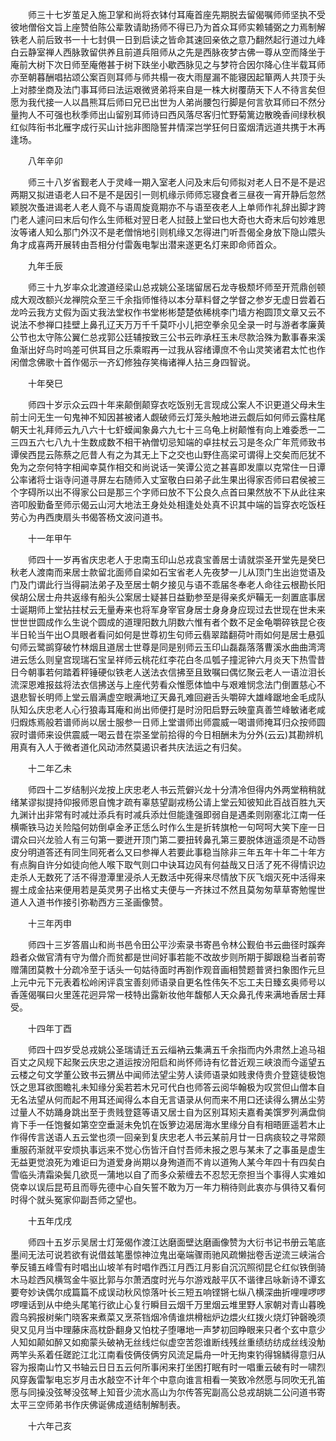 <!-- { "loadSidebar": true } -->
　　师三十七岁茧足入施卫掌和尚将衣钵付耳庵首座先期脱去留偈嘱师师坚执不受彼地僧俗文旨上座赞伯陈公辈敦请助扬师不得已乃为首众耳师实赖辅弼之力焉制解铁老人前后致书一十七封俱一日到启读之皆命其速回亲依之意乃翻然起行道过九峰白云静室禅人西脉敦留供养且前道兵阻师从之先是西脉夜梦古佛一尊从空而降坐于庵前大树下次日师至庵倦甚于树下趺坐小歇西脉见之与梦符合因尔降心住半载耳师亦至朝暮酬唱拈颂公案百则耳师与师共榻一夜大雨屋漏不能寝因起箪两人共顶于头上对膝坐商及法门事耳师曰法运艰微贤弟将来自是一株大树覆荫天下人不待言矣但愿为我代接一人以昌熊耳后师曰兄已出世为人弟尚腰包行脚是何言欤耳师曰不然分量拘人不可强也秋季师出山留别耳师诗曰西风落尽客归忙野菊篱边散晚香间绿秋枫红似阵衔书北雁字成行买山计拙非图隐誓井情深岂学狂何日蛮烟清远道共携于木再逢场。

　　八年辛卯

　　师三十八岁省觐老人于灵峰一期入室老人问及末后句师拟对老人日不是不是迟两期又拟进语老人曰不是不是因引一则机缘示师师忘寝食者三昼夜一宵开静后忽然颖脱次蚤进谒老人老人竟不与语周旋竟期亦不与语至夜老人上单师作礼辞出脚才跨门老人遽问曰末后句作么生师秪对翌日老人挝鼓上堂曰也大奇也大奇末后句妙难思汝等诸人知么那门外汉不是老僧悄地引则机缘又怎得进门听吾偈全身放下隐山隈头角才成喜两开展转由吾相分付雷轰电掣出潜来遂更名灯来即命师首众。

　　九年壬辰

　　师三十九岁率众北渡道经梁山总戎姚公圣瑞留居石龙寺极颓坏师至开荒鼎创顿成大观改额兴龙禅院众至三千余指师惟待以本分草料督之学督之参岁无虚日尝着石龙吟云我方丈假为函丈我法堂权作书堂彬彬楚楚依稀桃李门墙方袍圆顶文章又云不说法不参禅口挂壁上鼻孔辽天万万千千莫吓小儿把空拳余见全录一时与游者孝廉黄公节也太守陈公翼仁总戎郭公廷辅按致三公书云昨承枉玉未尽款洽殊为歉事春来溪鱼渐出好鸟时呜差可供耳目之乐乘暇再一过我从容绪谭庶不令山灵笑诸君太忙也作闲僧念佛歌十首作偈示一齐幻修独存笑梅诸禅人拈三身四智说。

　　十年癸巳

　　师四十岁示众云四十年来颠倒颠穿衣吃饭别无言现成公案人不识更道父母未生前士问无生一句鬼神不知因甚被诸人觑破师云灯笼头触地进云觑后如何师云露柱尾朝天士礼拜师云九八六十七虾蟆闻象鼻六九七十三乌龟上树颠惟有向上难委悉一二三四五六七八九十生数成数不相干衲僧切忌知端的卓拄杖云习是冬众广年荒师致书谭侯西昆云陈蔡之厄昔人有之为其无上下之交也山野住高梁可谓得上交矣而厄犹不免为之奈何特字相闻幸莫作相交和尚说话一笑谭公览之甚喜即发廪以克常住一日谭公率诸将士诣寺问道寻屏左右随师入丈室敬白曰弟子此生果出得家否师曰君侯被三个字碍所以出不得家公曰是那三个字师曰放不下公良久点首曰果然放不下从此往来咨叩殷勤备至师示偈云山河大地法王身处处相逢处处真不识其中端的旨穿衣吃饭枉劳心为冉西庚扇头书偈答杨文波问道书。

　　十一年甲午

　　师四十一岁再省庆忠老人于忠南玉印山总戎袁宝善居士请就崇圣开堂先是癸巳秋老人渡南而来居士款留北面师自梁如石宝省老人先夜梦一儿从顶门生出迨觉语及门及门谓此行当得嗣法弟子及至居士朝夕接见与语不乖届冬奉老人命往云根勘长阳侯胡公居士舟共返缘有船头公案居士疑甚日益勤参至是得亲炙炉鞴无一刻置底事居士诞期师上堂拈拄杖云无量寿来也将军身宰官身居士身身身应现过去世现在世未来世世世圆成作么生说个圆成的道理阳数九阴数六惟有者个数不足金龟嚼碎铁昆仑夜半日轮当午出○具眼者看问如何是世尊初生句师云翡翠踏翻荷叶雨如何是居士悬弧句师云鹭鹚穿破竹林烟且道居士世尊是同是别师云玉印山磊磊落落曹溪水曲曲湾湾进云恁么则皇宫现瑞石宝呈祥师云桃花红李花白冬瓜瓠子撞泥钟六月炎天下热雪昔日今朝事若何踏着秤锤硬似铁老人送法衣信拂至且致嘱曰偶忆聚云老人一语泣泪长流深恩难报兹将法衣信拂送与上座代劳看众惟愿体恤中与艰难悯念法门倒置慈心不退悲智长明师上堂云眉满虚空眼满地辽天鼻孔难回避舌头嚼碎大雄峰踞地金毛成队队知么庆忠老人心行狼毒耳庵和尚出师便打是时汾阳启野云映童真善竺峰敏诸老咸归煆炼焉般若谱师尚以居士服参一日师上堂谱师出师震威一喝谱师掩耳归众按师圆寂时谱师来设供震威一喝云昔在崇圣堂前拾得的今日相酬未为分外(云云)其勘辨机用真有入人于微者道化风动沛然莫遏识者共庆法运之有归矣。

　　十二年乙未

　　师四十二岁结制兴龙按上庆忠老人书云荒僻兴龙十分清冷但得内外两堂稍稍就绪某谬拟提持仰报师恩自愧才疏有辜慈望副戎杨公请上堂云知彼知此百战百胜九天九渊计出非常有时减灶添兵有时减兵添灶但能逢强即弱自是遇柔则刚塞北江南一任横嘶铁马边关险隘何妨倒卓金矛正恁么时作么生是折转旗枪一句呵呵大笑下座一日谓众曰兴龙验人有三句第一要迸开顶门第二要扭转鼻孔第三要脱体逍遥须是不动唇皮分明道答还有同生同死者么又曰参禅人若要此事稳当除非三年五年十年二十年方有点胸自许分如徒向他人喉下取气则口中诀耳边风有何益哉又日活了死不得情识边走杀人无数死了活不得澄潭里浸杀人无数活中死得来尽情放下灰飞烟灭死中活得来握土成金拈来便用若是英灵男子出格丈夫便与一齐抹过不然且莫匆匆草草寄勉惺世道人入道书作接引弥勒西方三圣画像赞。

　　十三年丙申

　　师四十三岁答眉山和尚书邑令田公平沙索录书寄邑令林公觐伯书云曲径时蹊奔趋者众做官清有守为僧介而贫都是世间好事若能不改故步则所期于脚跟稳当者前寄赠蒲团莫教十分疏冷至于话头一句姑待面时再劄作观音画相赞题普贤扫象图作元旦上元中元下元表着松岭闲评袁宝善刻师语录自更名性伟矢不忘工夫日臻玄奥师号以香莲偈嘱曰火里莲花迥异常一枝特出露新妆他年馥郁人天众鼻孔传来满地香居士拜受。

　　十四年丁酉

　　师四十四岁受总戎姚公圣瑞请迁五云缁衲云集满五千余指而内外肃然上追马祖百丈之风规下起聚云庆忠之道运按汾阳启和尚怀师诗有忆昔近观三峡浪而今遥望五云楼之句文学董公致书云猬丛中闻师法望尘劳人读师语录如贱隶侍贵介登筵徒极饱饫之思耳欲图瞻礼未知缘分奚若若木兄可代白也师答云阅华翰极为叹赏但山僧本自无名法望从何而起不用耳还闻得么本自无言语录从何而来不用口还读得么猬丛尘劳过量人不妨踊身跳出至于贵贱登筵等语又居士自为区别耳矧夫嘉肴美馔罗列满盘倘肯下手一任饱餐如第空空垂涎未免饥在饭箩边渴居海水里缘分自有相晤匪遥若木止作得传言送语人五云堂也须一回亲到复庆忠老人书云某前月廿一日病痰较之寻常颇重服药渐就平安烦执事远来不觉心伤皆汗自忖吾师未报之恩与某未了之事虽是虚生无益更觉浪死为难讵曰为道爱身尚期以身殉道而不肯以道殉人某今年四十有四矣白雪临头清霜染鬓几欲觅一蒲地以自了而多众萦缠去不忍恝无奈担当个事得人实难如侥幸以误后昆苟且而辱先德中心自矢誓不敢为万一年力稍待则此衷亦与俱待又看何时得个就头冤家仰副吾师之望也。

　　十五年戊戌

　　师四十五岁示吴居士灯笼偈作渡江达磨面壁达磨画像赞为大衍书记书册云笔底墨间无法可说若欲有说借兹笔墨惊神泣鬼出毫端骤雨驰风疏懒拙卷舌逆流三峡湍合拳反铺五峰雪有时唱出山坡羊有时唱作西江月西江月影自沉沉照彻昆仑红似铁倒骑木马趁西风横驾金牛驱比郭与尔萧洒度时光与尔游戏敲平仄不谐律吕咏新诗不谭玄要夸妙诀偶尔成篇篇不成误动秋风惊落叶长三短五响铿锵七纵八横深曲折哩哩啰啰啰哩话到从中绝头尾笔行欲止心复行瞬目云烟千万里烟云堆里野人家朝对青山暮晚霞乌鸦报树柴门晓客来煮菜又烹茶铛烟冷倩谁烘榾柮炉边煨火红拨火烧灯钟磬晚须臾又见月当中理藤床高枕卧翻身又怕枕子堕嚗地一声梦初回睁眼来只者个玄中意少人知如颠如醉又如痴蒙头破衲无丝线烂似虚空苦怨谁断线残丝重绩纺纺成丝线没觔两竿头系着任蹉跎江北江南看伎俩伎俩穷风流足扁舟一叶无拘束钓得锦鳞得意归从容为报南山竹又书轴云日日五云何所事闲来打坐困打眠有时一唱重云破有时一啸烈风穿轰雷掣电忘岁月击水敲空不计年个中意向谁言相看一笑致冷然愿与同吹无孔笛愿与同操没弦琴没弦琴上知音少流水高山为尔传答宪副高公总戎胡姚二公问道书寄太平三空师弟书作庆佛诞佛成道结制解制表。

　　十六年己亥

